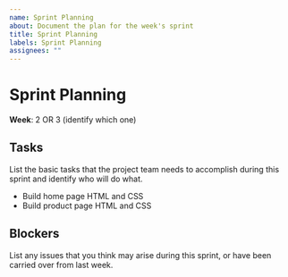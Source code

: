 ```yaml
---
name: Sprint Planning
about: Document the plan for the week's sprint
title: Sprint Planning
labels: Sprint Planning
assignees: ""
---
```


# Sprint Planning

**Week**: 2 OR 3 (identify which one)

## Tasks

List the basic tasks that the project team needs to accomplish during this sprint and identify who will do what.

- Build home page HTML and CSS
- Build product page HTML and CSS

## Blockers

List any issues that you think may arise during this sprint, or have been carried over from last week.
